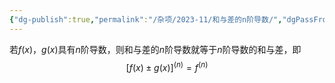 ```yaml
---
{"dg-publish":true,"permalink":"/杂项/2023-11/和与差的n阶导数/","dgPassFrontmatter":true}
---
```


若$f(x)$，$g(x)$具有$n$阶导数，则和与差的$n$阶导数就等于$n$阶导数的和与差，即
$$[f(x)\pm g(x)]^{(n)}=f^{(n)}$$